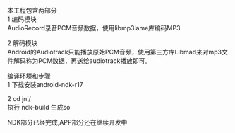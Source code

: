 本工程包含两部分 \
1 编码模块 \
   AudioRecord录音PCM音频数据，使用libmp3lame库编码MP3
   
2 解码模块 \
  Android的Audiotrack只能播放原始PCM音频，使用第三方库Libmad来对mp3文件解码称为PCM数据，再送给audiotrack播放即可。

 
编译环境和步骤 \
1 下载安装android-ndk-r17

2 cd jni/ \
  执行 ndk-build 生成so

NDK部分已经完成,APP部分还在继续开发中


